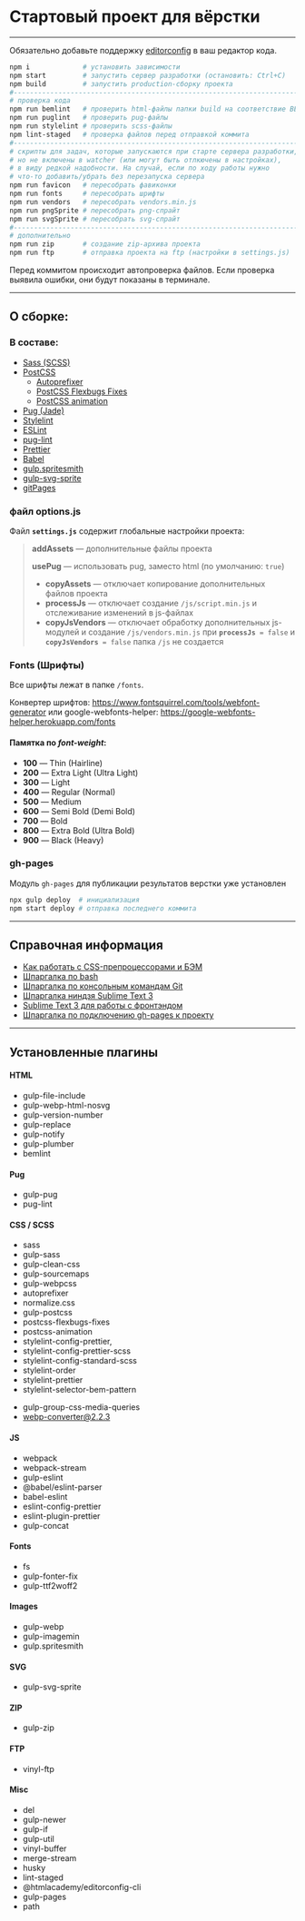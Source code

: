 # Стартовый проект для вёрстки

---

Обязательно добавьте поддержку [editorconfig](https://editorconfig.org/#download) в ваш редактор кода.

```bash
npm i             # установить зависимости
npm start         # запустить сервер разработки (остановить: Ctrl+C)
npm build         # запустить production-сборку проекта
#-----------------------------------------------------------------------
# проверка кода
npm run bemlint   # проверить html-файлы папки build на соответствие BEM
npm run puglint   # проверить pug-файлы
npm run stylelint # проверить scss-файлы
npm lint-staged   # проверка файлов перед отправкой коммита
#-----------------------------------------------------------------------
# скрипты для задач, которые запускаются при старте сервера разработки,
# но не включены в watcher (или могут быть отлкючены в настройках),
# в виду редкой надобности. На случай, если по ходу работы нужно
# что-то добавить/убрать без перезапуска сервера
npm run favicon   # пересобрать фавиконки
npm run fonts     # пересобрать шрифты
npm run vendors   # пересобрать vendors.min.js
npm run pngSprite # пересобрать png-спрайт
npm run svgSprite # пересобрать svg-спрайт
#-----------------------------------------------------------------------
# дополнительно
npm run zip       # создание zip-архива проекта
npm run ftp       # отправка проекта на ftp (настройки в settings.js)
```

Перед коммитом происходит автопроверка файлов. Если проверка выявила ошибки, они будут показаны в терминале.

---

## О сборке:

### В составе:

- [Sass (SCSS)](https://sass-lang.com)
- [PostCSS](https://postcss.org)
  - [Autoprefixer](https://github.com/postcss/autoprefixer)
  - [PostCSS Flexbugs Fixes](https://github.com/luisrudge/postcss-flexbugs-fixes)
  - [PostCSS animation](https://github.com/zhouwenbin/postcss-animation)
- [Pug (Jade)](https://pugjs.org)
- [Stylelint](https://stylelint.io)
- [ESLint](https://eslint.org)
- [pug-lint](https://github.com/pugjs/pug-lint)
- [Prettier](https://prettier.io)
- [Babel](https://babeljs.io)
- [gulp.spritesmith](https://github.com/twolfson/gulp.spritesmith)
- [gulp-svg-sprite](https://www.npmjs.com/package/gulp-svg-sprite)
- [gitPages](https://pages.github.com)

### файл options.js

Файл **`settings.js`** содержит глобальные настройки проекта:

> **addAssets** — дополнительные файлы проекта
>
> **usePug** — использовать pug, заместо html (по умолчанию: `true`)
>
> - **copyAssets** — отключает копирование дополнительных файлов проекта
> - **processJs** — отключает создание `/js/script.min.js` и отслеживание изменений в js-файлах
> - **copyJsVendors** — отключает обработку дополнительных js-модулей и создание `/js/vendors.min.js`
>   при **`processJs`**` = false` и **`copyJsVendors`**` = false` папка `/js` не создается

### Fonts (Шрифты)

Все шрифты лежат в папке `/fonts`.

Конвертер шрифтов: https://www.fontsquirrel.com/tools/webfont-generator
или google-webfonts-helper: https://google-webfonts-helper.herokuapp.com/fonts

#### Памятка по _font-weight_:

- **100** — Thin (Hairline)
- **200** — Extra Light (Ultra Light)
- **300** — Light
- **400** — Regular (Normal)
- **500** — Medium
- **600** — Semi Bold (Demi Bold)
- **700** — Bold
- **800** — Extra Bold (Ultra Bold)
- **900** — Black (Heavy)

### gh-pages

Модуль `gh-pages` для публикации результатов верстки уже установлен

```bash
npx gulp deploy  # инициализация
npm start deploy # отправка последнего коммита
```

---

## Справочная информация

- [Как работать с CSS-препроцессорами и БЭМ](http://nicothin.github.io/idiomatic-pre-CSS/)
- [Шпаргалка по bash](https://github.com/nicothin/web-development/tree/master/bash)
- [Шпаргалка по консольным командам Git](https://github.com/nicothin/web-development/tree/master/git)
- [Шпаргалка ниндзя Sublime Text 3](http://nicothin.github.io/sublime-text/sublime-text-3-hotkeys.html)
- [Sublime Text 3 для работы с фронтэндом](https://github.com/nicothin/sublime-text)
- [Шпаргалка по подключению gh-pages к проекту](https://nicothin.pro/page/gh-pages)

---

## Установленные плагины

#### HTML

- gulp-file-include
- gulp-webp-html-nosvg
- gulp-version-number
- gulp-replace
- gulp-notify
- gulp-plumber
- bemlint

#### Pug

- gulp-pug
- pug-lint

#### CSS / SCSS

- sass
- gulp-sass
- gulp-clean-css
- gulp-sourcemaps
- gulp-webpcss
- autoprefixer
- normalize.css
- gulp-postcss
- postcss-flexbugs-fixes
- postcss-animation
- stylelint-config-prettier,
- stylelint-config-prettier-scss
- stylelint-config-standard-scss
- stylelint-order
- stylelint-prettier
- stylelint-selector-bem-pattern
<!-- взаимосвязаны -->
- gulp-group-css-media-queries
- webp-converter@2.2.3

#### JS

- webpack
- webpack-stream
- gulp-eslint
- @babel/eslint-parser
- babel-eslint
- eslint-config-prettier
- eslint-plugin-prettier
- gulp-concat
#### Fonts

- fs
- gulp-fonter-fix
- gulp-ttf2woff2

#### Images

- gulp-webp
- gulp-imagemin
- gulp.spritesmith

#### SVG

- gulp-svg-sprite

#### ZIP

- gulp-zip

#### FTP

- vinyl-ftp

#### Misc

- del
- gulp-newer
- gulp-if
- gulp-util
- vinyl-buffer
- merge-stream
- husky
- lint-staged
- @htmlacademy/editorconfig-cli
- gulp-pages
- path

